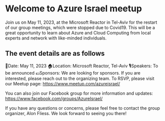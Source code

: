 # Welcome to Azure Israel meetup

Join us on May 11, 2023, at the Microsoft Reactor in Tel-Aviv for the restart of our group meetings, which were stopped due to Covid19. This will be a great opportunity to learn about Azure and Cloud Computing from local experts and network with like-minded individuals.

## The event details are as follows

📅Date: May 11, 2023
🏠Location: Microsoft Reactor, Tel-Aviv
🎙️Speakers: To be announced
💶Sponsors: We are looking for sponsors. If you are interested, please reach out to the organizing team.
To RSVP, please visit our Meetup page: <https://www.meetup.com/azureisrael/>

You can also join our Facebook group for more information and updates: <https://www.facebook.com/groups/AzureIsrael/>

If you have any questions or concerns, please feel free to contact the group organizer, Alon Fliess. We look forward to seeing you there!
